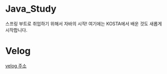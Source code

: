 # Java_Study
스프링 부트로 취업하기 위해서 자바의 시작! 
여기에는 KOSTA에서 배운 것도 새롭게 시작합니다. 

# Velog

[velog 주소](https://velog.io/@zxzz45/series/Java)
